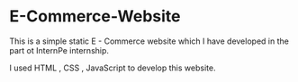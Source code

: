 # E-Commerce-Website
This is a simple static E - Commerce website which I have developed in the part ot InternPe internship.

I used HTML , CSS , JavaScript to develop this website.
